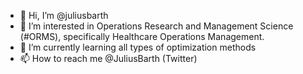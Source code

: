 - 👋 Hi, I’m @juliusbarth
- 👀 I’m interested in Operations Research and Management Science (#ORMS), specifically Healthcare Operations Management.
- 🌱 I’m currently learning all types of optimization methods 
- 📫 How to reach me @JuliusBarth (Twitter)

<!---
juliusbarth/juliusbarth is a ✨ special ✨ repository because its `README.md` (this file) appears on your GitHub profile.
You can click the Preview link to take a look at your changes.
--->

